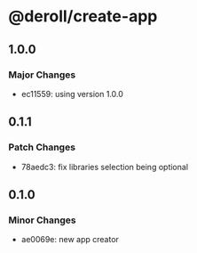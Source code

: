 # @deroll/create-app

## 1.0.0

### Major Changes

-   ec11559: using version 1.0.0

## 0.1.1

### Patch Changes

-   78aedc3: fix libraries selection being optional

## 0.1.0

### Minor Changes

-   ae0069e: new app creator
